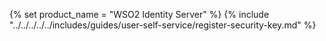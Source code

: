 {% set product_name = "WSO2 Identity Server" %}
{% include "../../../../../includes/guides/user-self-service/register-security-key.md" %}